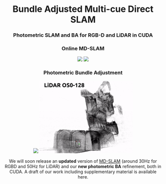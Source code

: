 <h1 align="center">Bundle Adjusted Multi-cue Direct SLAM</h1>

<h3 align="center">
Photometric SLAM and BA for RGB-D and LiDAR in CUDA 
</h3>

<h3 align="center">
<b>Online MD-SLAM</b> 
</h3>

<p align="center">
  <img src="assets/slam_rgbd.gif" width="300" />
  <img src="assets/slam_lidar.gif" width="300" /> 
</p>

<h3 align="center">
<b>Photometric Bundle Adjustment</b> 
</h3>

<p align="center">
  <img src="assets/ba_rgbd.gif" width="300" />
  <img src="assets/ba_lidar.gif" width="300" /> 
</p>


<p align="center">
We will soon release an <b>updated</b> version of <a href="https://github.com/digiamm/md_slam">MD-SLAM</a> (around 30Hz for RGBD and 50Hz for LiDAR) and our <b>new photometric BA</b> refinement, both in CUDA. 
A draft of our work including supplementary material is available here.
</p>

